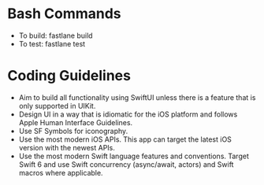 # Bash Commands

* To build: fastlane build
* To test: fastlane test

# Coding Guidelines

* Aim to build all functionality using SwiftUI unless there is a feature that is only supported in UIKit.
* Design UI in a way that is idiomatic for the iOS platform and follows Apple Human Interface Guidelines.
* Use SF Symbols for iconography.
* Use the most modern iOS APIs. This app can target the latest iOS version with the newest APIs.
* Use the most modern Swift language features and conventions. Target Swift 6 and use Swift concurrency (async/await, actors) and Swift macros where applicable.
